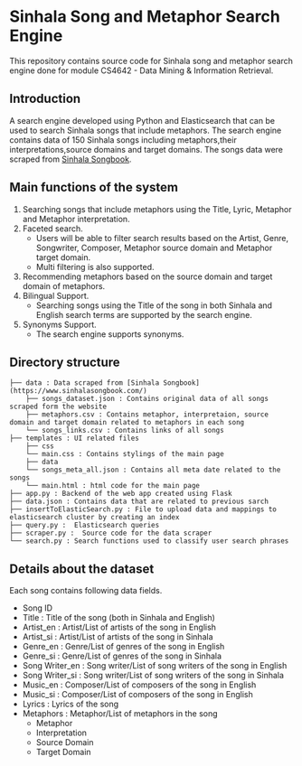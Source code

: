 # Sinhala Song and Metaphor Search Engine

This repository contains source code for Sinhala song and metaphor search engine done for module CS4642 - Data Mining & Information Retrieval.

## Introduction

A search engine developed using Python and Elasticsearch that can be used to search Sinhala songs that include metaphors. The search engine contains data of 150 Sinhala songs including metaphors,their interpretations,source domains and target domains. The songs data were scraped from [Sinhala Songbook](https://www.sinhalasongbook.com/).

## Main functions of the system

1. Searching songs that include metaphors using the Title, Lyric, Metaphor and Metaphor interpretation.
2. Faceted search.
   - Users will be able to filter search results based on the Artist, Genre, Songwriter, Composer, Metaphor source domain and Metaphor target domain.
   - Multi filtering is also supported.
3. Recommending metaphors based on the source domain and target domain of metaphors.
4. Bilingual Support.
   - Searching songs using the Title of the song in both Sinhala and English search terms are supported by the search engine.
5. Synonyms Support.
   - The search engine supports synonyms.

## Directory structure

```
├── data : Data scraped from [Sinhala Songbook](https://www.sinhalasongbook.com/)                    
    ├── songs_dataset.json : Contains original data of all songs scraped form the website
    ├── metaphors.csv : Contains metaphor, interpretaion, source domain and target domain related to metaphors in each song
    └── songs_links.csv : Contains links of all songs 
├── templates : UI related files                   
    ├── css 
	└── main.css : Contains stylings of the main page
    ├── data  
	└── songs_meta_all.json : Contains all meta date related to the songs
    └── main.html : html code for the main page  
├── app.py : Backend of the web app created using Flask 
├── data.json : Contains data that are related to previous sarch
├── insertToElasticSearch.py : File to upload data and mappings to elasticsearch cluster by creating an index
├── query.py :  Elasticsearch queries  
├── scraper.py :  Source code for the data scraper  
└── search.py : Search functions used to classify user search phrases  
```

## Details about the dataset

Each song contains following data fields.

* Song ID 
* Title : Title of the song (both in Sinhala and English)
* Artist_en : Artist/List of artists of the song  in English
* Artist_si : Artist/List of artists of the song  in Sinhala
* Genre_en : Genre/List of genres of the song in English
* Genre_si : Genre/List of genres of the song in Sinhala
* Song Writer_en : Song writer/List of song writers of the song in English
* Song Writer_si : Song writer/List of song writers of the song in Sinhala
* Music_en : Composer/List of composers of the song in English
* Music_si : Composer/List of composers of the song in English
* Lyrics : Lyrics of the song
* Metaphors : Metaphor/List of metaphors in the song
   - Metaphor
   - Interpretation
   - Source Domain
   - Target Domain
  

